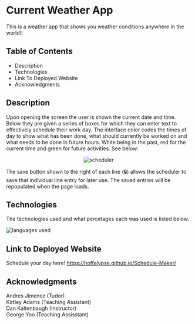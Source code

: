 # Current Weather App
This is a weather app that shows you weather conditions anywhere in the world!!


## Table of Contents
* Description
* Technologies
* Link To Deployed Website
* Acknowledgments


## Description
Upon opening the screen the user is shown the current date and time. Below they are given a series of boxes for which they can enter text to effectively schedule their work day. The interface color codes the times of day to show what has been done, what should currently be worked on and what needs to be done in future hours. White being in the past, red for the current time and green for future activities. 
See below: 

<p align ="center">
<img src="./images/screenshot.png" alt ="scheduler">
</p>

The save button shown to the right of each line (🔒) allows the scheduler to save that individual line entry for later use. The saved entries will be repopulated when the page loads.  


## Technologies
The technologies used and what percetages each was used is listed below.

<img src = "./images/tech.PNG" alt = "languages used">


## Link to Deployed Website 
Schedule your day here!
https://hoffalypse.github.io/Schedule-Maker/


## Acknowledgments
Andres Jimenez (Tudor) <br>
Kirtley Adams (Teaching Assistant) <br>
Dan Kaltenbaugh (Instructor)<br>
George Yoo (Teaching Assisstant)